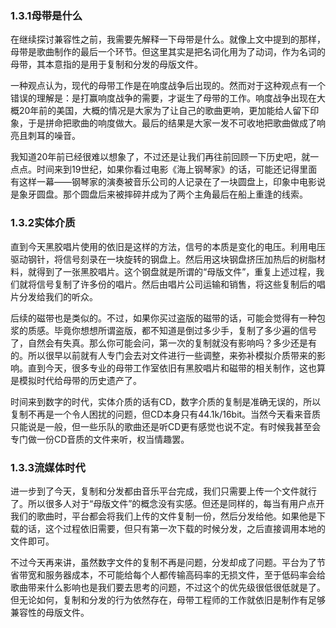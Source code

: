 ### 1.3.1母带是什么

在继续探讨兼容性之前，我需要先解释一下母带是什么。就像上文中提到的那样，母带是歌曲制作的最后一个环节。但这里其实是把名词化用为了动词，作为名词的母带，其本意指的是用于复制和分发的母版文件。

一种观点认为，现代的母带工作是在响度战争后出现的。然而对于这种观点有一个错误的理解是：是打赢响度战争的需要，才诞生了母带的工作。响度战争出现在大概20年前的美国，大概的情况是大家为了让自己的歌曲更响，更加能给人留下印象，于是拼命把歌曲的响度做大。最后的结果是大家一发不可收地把歌曲做成了响亮且刺耳的噪音。

我知道20年前已经很难以想象了，不过还是让我们再往前回顾一下历史吧，就一点点。时间来到19世纪，如果你看过电影《海上钢琴家》的话，可能还记得里面有这样一幕——钢琴家的演奏被音乐公司的人记录在了一块圆盘上，印象中电影说是象牙圆盘。那个圆盘后来被摔碎并成为了两个主角最后在船上重逢的线索。

### 1.3.2实体介质

直到今天黑胶唱片使用的依旧是这样的方法，信号的本质是变化的电压。利用电压驱动钢针，将信号刻录在一块旋转的钢盘上。然后用这块钢盘挤压加热后的树脂材料，就得到了一张黑胶唱片。这个钢盘就是所谓的“母版文件”，重复上述过程，我们就将信号复制了许多份的唱片。然后由唱片公司运输和销售，将这些复制后的唱片分发给我们的听众。

后续的磁带也是类似的。不过，如果你买过盗版的磁带的话，可能会觉得有一种包浆的质感。毕竟你想想所谓盗版，都不知道是倒过多少手，复制了多少遍的信号了，自然会有失真。那么你可能会问，第一次的复制就没有影响吗？多少还是有的。所以很早以前就有人专门会去对文件进行一些调整，来弥补模拟介质带来的影响。直到今天，很多专业的母带工作室依旧有黑胶唱片和磁带的相关制作，这也算是模拟时代给母带的历史遗产了。

时间来到数字的时代，实体介质的话有CD，数字介质的复制是准确无误的，所以复制不再是一个令人困扰的问题，但CD本身只有44.1k/16bit。当然今天看来音质只能说是一般，但一些乐队的歌曲还是听CD更有感觉也说不定。有时候我甚至会专门做一份CD音质的文件来听，权当情趣罢。

### 1.3.3流媒体时代

进一步到了今天，复制和分发都由音乐平台完成，我们只需要上传一个文件就行了。所以很多人对于“母版文件”的概念没有实感。但还是同样的，每当有用户点开我们的歌曲时，平台都会将我们上传的文件复制一份，然后分发给他。如果他是下载的话，这个过程依旧需要，但只有第一次下载的时候分发，之后直接调用本地的文件即可。

不过今天再来讲，虽然数字文件的复制不再是问题，分发却成了问题。平台为了节省带宽和服务器成本，不可能给每个人都传输高码率的无损文件，至于低码率会给歌曲带来什么影响也是我们要去思考的问题，不过这个的优先级很低很低就是了。但无论如何，复制和分发的行为依然存在，母带工程师的工作就依旧是制作有足够兼容性的母版文件。
